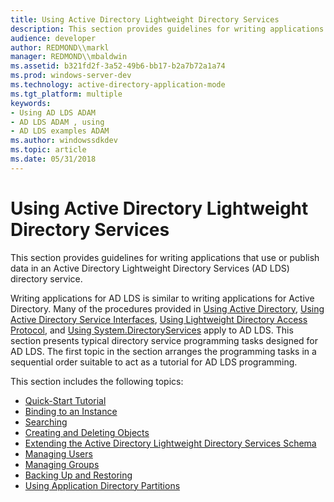 ```yaml
---
title: Using Active Directory Lightweight Directory Services
description: This section provides guidelines for writing applications that use or publish data in an Active Directory Lightweight Directory Services (AD LDS) directory service.
audience: developer
author: REDMOND\\markl
manager: REDMOND\\mbaldwin
ms.assetid: b321fd2f-3a52-49b6-bb17-b2a7b72a1a74
ms.prod: windows-server-dev
ms.technology: active-directory-application-mode
ms.tgt_platform: multiple
keywords:
- Using AD LDS ADAM
- AD LDS ADAM , using
- AD LDS examples ADAM
ms.author: windowssdkdev
ms.topic: article
ms.date: 05/31/2018
---
```


# Using Active Directory Lightweight Directory Services

This section provides guidelines for writing applications that use or publish data in an Active Directory Lightweight Directory Services (AD LDS) directory service.

Writing applications for AD LDS is similar to writing applications for Active Directory. Many of the procedures provided in [Using Active Directory](https://msdn.microsoft.com/library/aa746434), [Using Active Directory Service Interfaces](https://msdn.microsoft.com/library/aa746512), [Using Lightweight Directory Access Protocol](https://msdn.microsoft.com/library/aa367033), and [Using System.DirectoryServices](http://go.microsoft.com/fwlink/p/?linkid=94308) apply to AD LDS. This section presents typical directory service programming tasks designed for AD LDS. The first topic in the section arranges the programming tasks in a sequential order suitable to act as a tutorial for AD LDS programming.

This section includes the following topics:

-   [Quick-Start Tutorial](quick-start-tutorial.md)
-   [Binding to an Instance](binding-to-an-instance.md)
-   [Searching](searching.md)
-   [Creating and Deleting Objects](creating-and-deleting-objects.md)
-   [Extending the Active Directory Lightweight Directory Services Schema](extending-the-active-directory-lightweight-directory-services-schema.md)
-   [Managing Users](managing-users.md)
-   [Managing Groups](managing-groups.md)
-   [Backing Up and Restoring](backing-up-and-restoring.md)
-   [Using Application Directory Partitions](using-application-directory-partitions.md)

 

 




